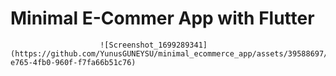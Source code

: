 # Minimal E-Commer App with Flutter

   
                                                                                              



                        ![Screenshot_1699289341](https://github.com/YunusGUNEYSU/minimal_ecommerce_app/assets/39588697/5d54ce44-e765-4fb0-960f-f7fa66b51c76)
